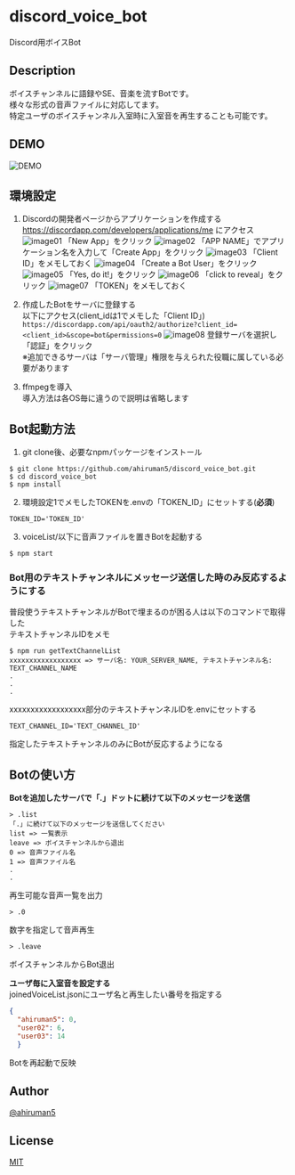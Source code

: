 # discord_voice_bot

Discord用ボイスBot

## Description

ボイスチャンネルに語録やSE、音楽を流すBotです。  
様々な形式の音声ファイルに対応してます。  
特定ユーザのボイスチャンネル入室時に入室音を再生することも可能です。  

## DEMO

![DEMO](images/image.gif)

## 環境設定

1. Discordの開発者ページからアプリケーションを作成する  
https://discordapp.com/developers/applications/me にアクセス
![image01](images/image01.png)
「New App」をクリック
![image02](images/image02.png)
「APP NAME」でアプリケーション名を入力して「Create App」をクリック
![image03](images/image03.png)
「Client ID」をメモしておく
![image04](images/image04.png)
「Create a Bot User」をクリック
![image05](images/image05.png)
「Yes, do it!」をクリック
![image06](images/image06.png)
「click to reveal」をクリック
![image07](images/image07.png)
「TOKEN」をメモしておく

2. 作成したBotをサーバに登録する  
以下にアクセス(client_idは1でメモした「Client ID」)  
`
https://discordapp.com/api/oauth2/authorize?client_id=<client_id>&scope=bot&permissions=0
`
![image08](images/image08.png)
登録サーバを選択し「認証」をクリック  
※追加できるサーバは「サーバ管理」権限を与えられた役職に属している必要があります

3. ffmpegを導入  
導入方法は各OS毎に違うので説明は省略します

## Bot起動方法

1. git clone後、必要なnpmパッケージをインストール
```
$ git clone https://github.com/ahiruman5/discord_voice_bot.git
$ cd discord_voice_bot
$ npm install
```

2. 環境設定1でメモしたTOKENを.envの「TOKEN_ID」にセットする(**必須**)
```.env
TOKEN_ID='TOKEN_ID'
```

3. voiceList/以下に音声ファイルを置きBotを起動する
```
$ npm start
```

### Bot用のテキストチャンネルにメッセージ送信した時のみ反応するようにする
普段使うテキストチャンネルがBotで埋まるのが困る人は以下のコマンドで取得した  
テキストチャンネルIDをメモ
```
$ npm run getTextChannelList
xxxxxxxxxxxxxxxxxx => サーバ名: YOUR_SERVER_NAME, テキストチャンネル名: TEXT_CHANNEL_NAME
.
.
.
```
xxxxxxxxxxxxxxxxxx部分のテキストチャンネルIDを.envにセットする

```.env
TEXT_CHANNEL_ID='TEXT_CHANNEL_ID'
```
指定したテキストチャンネルのみにBotが反応するようになる

## Botの使い方

**Botを追加したサーバで「.」ドットに続けて以下のメッセージを送信**
```
> .list
「.」に続けて以下のメッセージを送信してください
list => 一覧表示
leave => ボイスチャンネルから退出
0 => 音声ファイル名
1 => 音声ファイル名
.
.
```
再生可能な音声一覧を出力

```
> .0
```
数字を指定して音声再生

```
> .leave
```
ボイスチャンネルからBot退出

**ユーザ毎に入室音を設定する**  
joinedVoiceList.jsonにユーザ名と再生したい番号を指定する
```joinedVoiceList.json
{
  "ahiruman5": 0,
  "user02": 6,
  "user03": 14
  }
```
Botを再起動で反映

## Author

[@ahiruman5](https://qiita.com/ahiruman5)

## License

[MIT](http://ahiruman5.mit-license.org)
